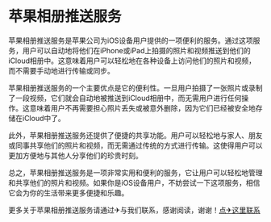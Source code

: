 # 苹果相册推送服务

苹果相册推送服务是苹果公司为iOS设备用户提供的一项便利的服务。通过这项服务，用户可以自动地将他们在iPhone或iPad上拍摄的照片和视频推送到他们的iCloud相册中。这意味着用户可以轻松地在各种设备上访问他们的照片和视频，而不需要手动地进行传输或同步。

苹果相册推送服务的一个主要优点是它的便利性。一旦用户拍摄了一张照片或录制了一段视频，它们就会自动地被推送到iCloud相册中，而无需用户进行任何操作。这意味着用户不再需要担心照片丢失或被意外删除，因为它们已经被安全地存储在iCloud中了。

此外，苹果相册推送服务还提供了便捷的共享功能。用户可以轻松地与家人、朋友或同事共享他们的照片和视频，而无需通过传统的方式进行传输。这使得用户可以更加方便地与其他人分享他们的珍贵时刻。

总之，苹果相册推送服务是一项非常实用和便利的服务，它让用户可以轻松地管理和共享他们的照片和视频。如果你是iOS设备用户，不妨尝试一下这项服务，相信它会为你的生活带来更多便捷和乐趣。

更多关于苹果相册推送服务请通过✈与我们联系，感谢阅读，谢谢！[点✈这里联系](https://ww.k02.cc)